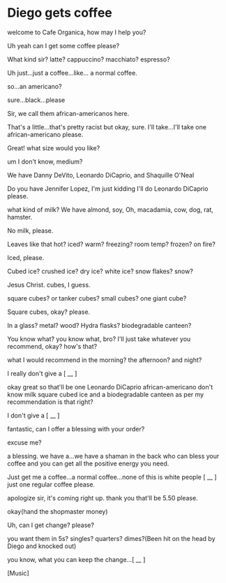 # Diego gets coffee

welcome to Cafe Organica, how may I help you?

Uh yeah can I get some coffee please?

What kind sir? latte? cappuccino? macchiato? espresso? 

Uh just...just a coffee...like... a normal coffee.

so...an americano? 

sure...black...please 

Sir, we call them african-americanos here.

That's a little...that's pretty racist but okay, sure. I'll take...I'll take one african-americano please.

Great! what size would you like? 

um I don't know, medium? 

We have Danny DeVito, Leonardo DiCaprio, and Shaquille O'Neal 

Do you have Jennifer Lopez, I'm just kidding I'll do Leonardo DiCaprio please.

what kind of milk? We have almond, soy, Oh, macadamia, cow, dog, rat, hamster.

No milk, please. 

Leaves like that hot? iced? warm? freezing? room temp? frozen? on fire? 

Iced, please.

Cubed ice? crushed ice? dry ice? white ice? snow flakes? snow? 

Jesus Christ. cubes, I guess.

 square cubes? or tanker cubes? small cubes? one giant cube? 

Square cubes, okay? please. 

In a glass? metal? wood? Hydra flasks? biodegradable canteen? 

You know what? you know what, bro? I'll just take whatever you recommend, okay? how's that? 

what I would recommend in the morning? the afternoon? and night? 

I really don't give a [ __ ] 

okay great so that'll be one Leonardo DiCaprio african-americano don't know milk square cubed ice and a biodegradable canteen as per my recommendation is that right? 

I don't give a [ __ ] 

fantastic, can I offer a blessing with your order? 

excuse me? 

a blessing. we have a...we have a shaman in the back who can bless your coffee and you can get all the positive energy you need. 

Just get me a coffee...a normal coffee...none of this is white people [ __ ] just one regular coffee please. 

apologize sir, it's coming right up. thank you that'll be 5.50 please.

okay(hand the shopmaster money)

Uh, can I get change? please? 

you want them in 5s? singles? quarters? dimes?(Been hit on the head by Diego and knocked out)

you know, what you can keep the change...[ __ ]

[Music]